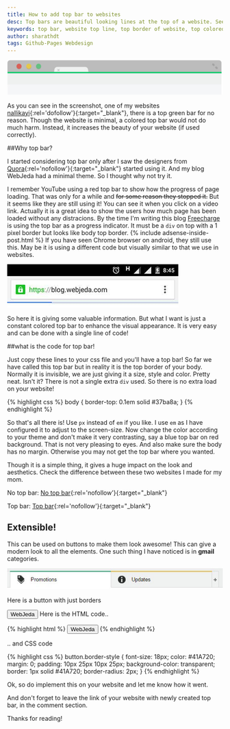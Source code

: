 ```yaml
---
title: How to add top bar to websites
desc: Top bars are beautiful looking lines at the top of a website. See how I have implemented it in my websites. A colored top bar would not do much harm. Instead, it increases the beauty of your website (if used correctly).
keywords: top bar, website top line, top border of website, top colored line in websites
author: sharathdt
tags: Github-Pages Webdesign
---
```


<img alt="How to add colored top bar to website" title="How to add colored top bar to website" itemprop="thumbnailUrl" src="/images/top-bar-on-websites.jpg">


As you can see in the screenshot, one of my websites [nallikayi](https://articles.nallikayi.com){:rel='dofollow'}{:target="_blank"}, there is a top green bar for no reason. Though the website is minimal, a colored top bar would not do much harm. Instead, it increases the beauty of your website (if used correctly).

##Why top bar?

I started considering top bar only after I saw the designers from [Quora](https://www.quora.com){:rel='nofollow'}{:target="_blank"} started using it. And my blog WebJeda had a minimal theme. So I thought why not try it. 

I remember YouTube using a red top bar to show how the progress of page loading. That was only for a while and <strike>for some reason they stopped it.</strike> But it seems like they are still using it! You can see it when you click on a video link. Actually it is a great idea to show the users how much page has been loaded without any distracions. By the time I'm writing this blog <a rel="nofollow" href="https://www.freecharge.in" alt="Freecharge">Freecharge</a> is using the top bar as a progress indicator. It must be a ```div``` on top with a 1 pixel border but looks like body top border.
{% include adsense-inside-post.html %}
If you have seen Chrome browser on android, they still use this. May be it is using a different code but visually similar to that we use in websites.

![Android chrome browser top loading bar](/images/android-chrome-browser-using-top-bar-screenshot.jpg)

So here it is giving some valuable information. But what I want is just a constant colored top bar to enhance the visual appearance. It is very easy and can be done with a single line of code!

##what is the code for top bar!

Just copy these lines to your css file and you'll have a top bar! So far we have called this top bar but in reality it is the top border of your body. Normally it is invisible, we are just giving it a size, style and color. Pretty neat. Isn't it? There is not a single extra ```div``` used. So there is no extra load on your website!


{% highlight css %}
body {
  border-top: 0.1em solid #37ba8a;
}
{% endhighlight %}


So that's all there is! Use ```px``` instead of ```em``` if you like. I use ```em``` as I have configured it to adjust to the screen-size.  Now change the color according to your theme and don't make it very contrasting, say a blue top bar on red background. That is not very pleasing to eyes. And also make sure the body has no margin. Otherwise you may not get the top bar where you wanted.

Though it is a simple thing, it gives a huge impact on the look and aesthetics.
Check the difference between these two websites I made for my mom.

No top bar: [No top bar](http://webjeda.com/No-top-bar/){:rel='nofollow'}{:target="_blank"} 


Top bar: [Top bar](http://webjeda.com/top-bar/){:rel='nofollow'}{:target="_blank"}

## Extensible!
This can be used on buttons to make them look awesome! This can give a modern look to all the elements. One such thing I have noticed is in **gmail** categories.

![top border used by google](/images/top-border-used-by-gmail.jpg)

Here is a button with just borders

<button class="border-style">WebJeda</button>
Here is the HTML code..

{% highlight html %}
<button class="border-style">WebJeda</button>
{% endhighlight %}

.. and CSS code

{% highlight css %}
button.border-style {
    font-size: 18px;
    color: #41A720;
    margin: 0;
    padding: 10px 25px 10px 25px;
    background-color: transparent;
    border: 1px solid #41A720;
    border-radius: 2px;
}
{% endhighlight %}

Ok, so do implement this on your website and let me know how it went.

And don't forget to leave the link of your website with newly created top bar, in the comment section.

Thanks for reading!